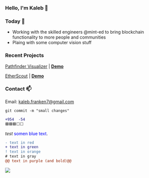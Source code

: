 ### Hello, I'm Kaleb 👋

### Today  📅

- Working with the skilled engineers @mint-ed to bring blockchain functionality to more people and communities
- Plaing with some computer vision stuff

### Recent Projects

[Pathfinder Visualizer](https://github.com/Skywrithin/pathfinder-visualizer) | [**Demo**](https://pathfinder-visualizer-kaleb.herokuapp.com)

[EtherScout](https://github.com/Skywrithin/EtherScout) | [**Demo**](https://www.youtube.com/watch?v=GsC8MomlBk8)

### Contact 📫

Email: kaleb.franken7@gmail.com

  `git commit -m "small changes"`
  
  ```diff
  +954  -54
  🟩🟩🟩⬜⬜
  ```

  *test*
<span style="color:blue">somen blue text</span>.


```diff
- text in red
+ text in green
! text in orange
# text in gray
@@ text in purple (and bold)@@
```
<a><img src="https://dump.cy.md/6c736bfd11ded8cdc5e2bda009a6694a/colortext.svg"/></a>
